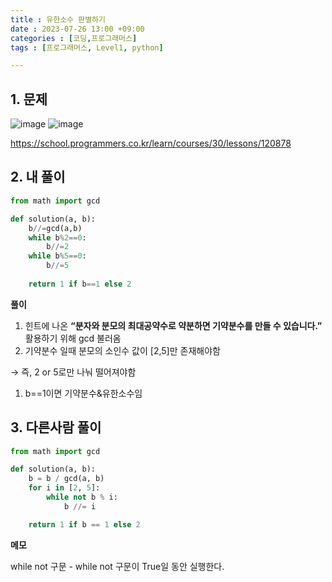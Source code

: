 ```yaml
---
title : 유한소수 판별하기
date : 2023-07-26 13:00 +09:00
categories : [코딩,프로그래머스]
tags : [프로그래머스, Level1, python] 

---
```


## 1. 문제
![image](https://github.com/mini0-0/mini0-0.github.io/assets/63296983/babab26f-3c20-4915-9758-2a8c960e8eb8)
![image](https://github.com/mini0-0/mini0-0.github.io/assets/63296983/994cd8f3-c5f0-4c9e-b615-f5bd5b007f56)


<https://school.programmers.co.kr/learn/courses/30/lessons/120878>


## 2. 내 풀이

```python
from math import gcd

def solution(a, b):
    b//=gcd(a,b)
    while b%2==0:
        b//=2
    while b%5==0:
        b//=5
        
    return 1 if b==1 else 2
```

**풀이**

1. 힌트에 나온 **“분자와 분모의 최대공약수로 약분하면 기약분수를 만들 수 있습니다.”** 활용하기 위해 gcd 불러옴
2. 기약분수 일때 분모의 소인수 값이 [2,5]만 존재해야함 

→ 즉, 2 or 5로만 나눠 떨어져야함 

1. b==1이면 기약분수&유한소수임

## 3. 다른사람 풀이

```python
from math import gcd

def solution(a, b):
    b = b / gcd(a, b)
    for i in [2, 5]:
        while not b % i:
            b //= i

    return 1 if b == 1 else 2
```

**메모**

while not 구문 - while not 구문이 True일 동안 실행한다.



